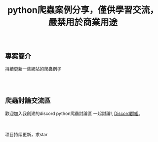 # <p align="center">python爬蟲案例分享，僅供學習交流，嚴禁用於商業用途</p>
<br />

## 專案簡介
持續更新一些網站的爬蟲例子

<br />

<br />

## 爬蟲討論交流區

歡迎加入我創建的discord python爬蟲討論區 一起討論!, [Discord群組](https://discord.gg/RdbzfQK5j7)。


<br />
<br />
项目持续更新，求star

<br />

